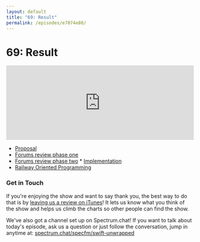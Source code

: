 ```yaml
---
layout: default
title: "69: Result"
permalink: /episodes/e7074e80/
---
```


# 69: Result

<iframe frameBorder="0" height="200px" scrolling="no" seamless src="https://player.simplecast.com/43ae0c67-df77-48fb-8591-b7595e53661e" width="100%"></iframe>

* [Proposal](https://github.com/apple/swift-evolution/blob/master/proposals/0235-add-result.md)
* [Forums review phase one](https://forums.swift.org/t/se-0235-add-result-to-the-standard-library/17752)
* [Forums review phase two](https://forums.swift.org/t/revised-se-0235-add-result-to-the-standard-library/18371)
​* [Implementation](https://github.com/apple/swift/pull/20958)
* [Railway Oriented Programming](https://medium.com/@naveenkumarmuguda/railway-oriented-programming-a-powerful-functional-programming-pattern-ab454e467f31)

### Get in Touch

If you're enjoying the show and want to say thank you, the best way to do that is by [leaving us a review on iTunes](https://itunes.apple.com/us/podcast/swift-unwrapped/id1209817203?mt=2)! It lets us know what you think of the show and helps us climb the charts so other people can find the show.

We've also got a channel set up on Spectrum.chat! If you want to talk about today's episode, ask us a question or just follow the conversation, jump in anytime at: [spectrum.chat/specfm/swift-unwrapped](https://spectrum.chat/specfm/swift-unwrapped)
